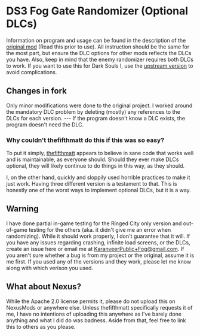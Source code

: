 # DS3 Fog Gate Randomizer (Optional DLCs)
Information on program and usage can be found in the description of the [original mod](https://www.nexusmods.com/darksouls3/mods/551?tab=description) (Read this prior to use).
All instruction should be the same for the most part, but ensure the DLC options for other mods reflects the DLCs you have.
Also, keep in mind that the enemy randomizer requires both DLCs to work.
If you want to use this for Dark Souls I, use the [upstream version](https://github.com/thefifthmatt/FogMod) to avoid complications.

## Changes in fork
Only minor modifications were done to the original project. I worked around the mandatory DLC problem by deleting (mostly) any references to the DLCs for each version. --- If the program doesn't know a DLC exists, the program doesn't need the DLC.

### Why couldn't thefifthmatt do this if this was so easy?
To put it simply, [thefifthmatt](https://github.com/thefifthmatt) appears to believe in sane code that works well and is maintainable, as everyone should. Should they ever make DLCs optional, they will likely continue to do things in this way, as they should.

I, on the other hand, quickly and sloppily used horrible practices to make it just work. Having three different version is a testament to that. This is honestly one of the worst ways to implement optional DLCs, but it is a way.

## Warning
I have done partial in-game testing for the Ringed City only version and out-of-game testing for the others (aka. it didn't give me an error when randomizing). While it should work properly, I don't guarantee that it will.
If you have any issues regarding crashing, infinite load screens, or the DLCs, create an issue here or email me at
[KaranveerPublic+Fog@gmail.com](mailto:KaranveerPublic+Fog@gmail.com).
If you aren't sure whether a bug is from my project or the original, assume it is me first.
If you used any of the versions and they work, please let me know along with which verison you used.

## What about Nexus?
While the Apache 2.0 license permits it, please do not upload this on NexusMods or anywhere else.
Unless thefifthmatt specifically requests it of me, I have no intentions of uploading this anywhere as I've barely done anything and what I did do was badness.
Aside from that, feel free to link this to others as you please.

